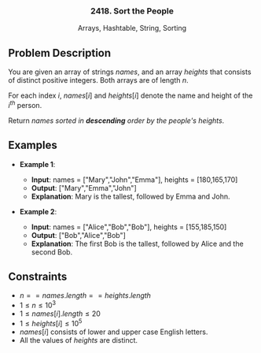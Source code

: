 <p align="center">

  <h3 align="center">2418. Sort the People</h3>

  <p align="center">
    Arrays, Hashtable, String, Sorting
    <br>
  </p>
</p>

## Problem Description

You are given an array of strings $names$, and an array $heights$ that consists of distinct positive integers. Both arrays are of length $n$.

For each index $i$, $names[i]$ and $heights[i]$ denote the name and height of the $i^{th}$ person.

Return $names$ _sorted in **descending** order by the people's heights_.

## Examples

- **Example 1**:
  - **Input**: names = ["Mary","John","Emma"], heights = [180,165,170]
  - **Output**: ["Mary","Emma","John"]
  - **Explanation**: Mary is the tallest, followed by Emma and John.  
  
- **Example 2**:
  - **Input**: names = ["Alice","Bob","Bob"], heights = [155,185,150]
  - **Output**: ["Bob","Alice","Bob"]
  - **Explanation**: The first Bob is the tallest, followed by Alice and the second Bob.

## Constraints

- $n == names.length == heights.length$
- $1 \leq n \leq 10^3$
- $1 \leq names[i].length \leq 20$
- $1 \leq heights[i] \leq 10^5$
- $names[i]$ consists of lower and upper case English letters.
- All the values of $heights$ are distinct.
